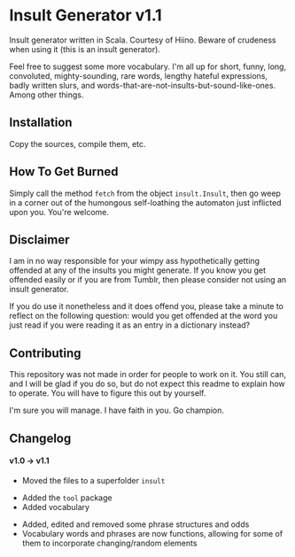 # Insult Generator v1.1

Insult generator written in Scala. Courtesy of Hiino. Beware of crudeness when using it (this is an insult generator).

Feel free to suggest some more vocabulary. I'm all up for short, funny, long, convoluted, mighty-sounding, rare words, lengthy hateful expressions, badly written slurs, and words-that-are-not-insults-but-sound-like-ones. Among other things.

## Installation

Copy the sources, compile them, etc.

## How To Get Burned

Simply call the method `fetch` from the object `insult.Insult`, then go weep in a corner out of the humongous self-loathing the automaton just inflicted upon you. You're welcome.

## Disclaimer

I am in no way responsible for your wimpy ass hypothetically getting offended at any of the insults you might generate. If you know you get offended easily or if you are from Tumblr, then please consider not using an insult generator.

If you do use it nonetheless and it does offend you, please take a minute to reflect on the following question: would you get offended at the word you just read if you were reading it as an entry in a dictionary instead?

## Contributing

This repository was not made in order for people to work on it. You still can, and I will be glad if you do so, but do not expect this readme to explain how to operate. You will have to figure this out by yourself.

I'm sure you will manage. I have faith in you. Go champion.

## Changelog

#### v1.0 -> v1.1

* Moved the files to a superfolder `insult`
+ Added the `tool` package
+ Added vocabulary
* Added, edited and removed some phrase structures and odds
* Vocabulary words and phrases are now functions, allowing for some of them to incorporate changing/random elements
